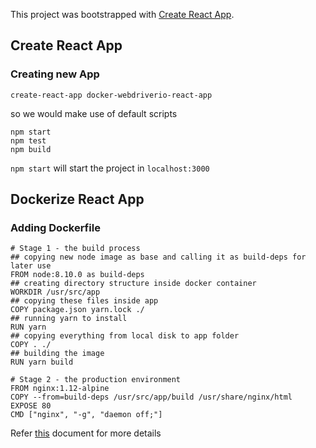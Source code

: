 This project was bootstrapped with [Create React App](https://github.com/facebook/create-react-app).

## Create React App
### Creating new App
```
create-react-app docker-webdriverio-react-app
```
so we would make use of default scripts
```
npm start
npm test
npm build
```
`npm start` will start the project in `localhost:3000`

## Dockerize React App
### Adding Dockerfile
```
# Stage 1 - the build process
## copying new node image as base and calling it as build-deps for later use
FROM node:8.10.0 as build-deps
## creating directory structure inside docker container
WORKDIR /usr/src/app
## copying these files inside app
COPY package.json yarn.lock ./
## running yarn to install
RUN yarn
## copying everything from local disk to app folder
COPY . ./
## building the image
RUN yarn build

# Stage 2 - the production environment
FROM nginx:1.12-alpine
COPY --from=build-deps /usr/src/app/build /usr/share/nginx/html
EXPOSE 80
CMD ["nginx", "-g", "daemon off;"]
```
Refer [this](https://medium.com/@shakyShane/lets-talk-about-docker-artifacts-27454560384f) document for more details
